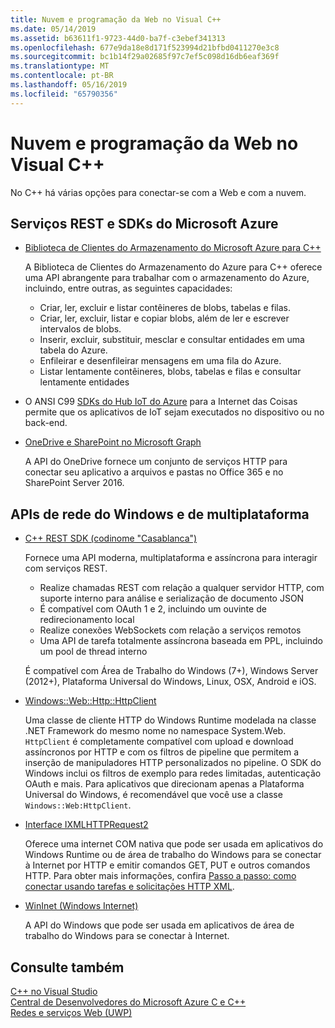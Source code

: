 ```yaml
---
title: Nuvem e programação da Web no Visual C++
ms.date: 05/14/2019
ms.assetid: b63611f1-9723-44d0-ba7f-c3ebef341313
ms.openlocfilehash: 677e9da18e8d171f523994d21bfbd0411270e3c8
ms.sourcegitcommit: bc1b14f29a02685f97c7ef5c098d16db6eaf369f
ms.translationtype: MT
ms.contentlocale: pt-BR
ms.lasthandoff: 05/16/2019
ms.locfileid: "65790356"
---
```

# <a name="cloud-and-web-programming-in-visual-c"></a>Nuvem e programação da Web no Visual C++

No C++ há várias opções para conectar-se com a Web e com a nuvem.

## <a name="microsoft-azure-sdks-and-rest-services"></a>Serviços REST e SDKs do Microsoft Azure

- [Biblioteca de Clientes do Armazenamento do Microsoft Azure para C++](https://azure.github.io/azure-storage-cpp/)

  A Biblioteca de Clientes do Armazenamento do Azure para C++ oferece uma API abrangente para trabalhar com o armazenamento do Azure, incluindo, entre outras, as seguintes capacidades:

  - Criar, ler, excluir e listar contêineres de blobs, tabelas e filas.
  - Criar, ler, excluir, listar e copiar blobs, além de ler e escrever intervalos de blobs.
  - Inserir, excluir, substituir, mesclar e consultar entidades em uma tabela do Azure.
  - Enfileirar e desenfileirar mensagens em uma fila do Azure.
  - Listar lentamente contêineres, blobs, tabelas e filas e consultar lentamente entidades

- O ANSI C99 [SDKs do Hub IoT do Azure](/azure/iot-hub/iot-hub-devguide-sdks) para a Internet das Coisas permite que os aplicativos de IoT sejam executados no dispositivo ou no back-end.

- [OneDrive e SharePoint no Microsoft Graph](https://dev.onedrive.com/README.htm)

  A API do OneDrive fornece um conjunto de serviços HTTP para conectar seu aplicativo a arquivos e pastas no Office 365 e no SharePoint Server 2016.

## <a name="windows-and-cross-platform-networking-apis"></a>APIs de rede do Windows e de multiplataforma

- [C++ REST SDK (codinome "Casablanca")](https://github.com/Microsoft/cpprestsdk)

  Fornece uma API moderna, multiplataforma e assíncrona para interagir com serviços REST.

  - Realize chamadas REST com relação a qualquer servidor HTTP, com suporte interno para análise e serialização de documento JSON
  - É compatível com OAuth 1 e 2, incluindo um ouvinte de redirecionamento local
  - Realize conexões WebSockets com relação a serviços remotos
  - Uma API de tarefa totalmente assíncrona baseada em PPL, incluindo um pool de thread interno

  É compatível com Área de Trabalho do Windows (7+), Windows Server (2012+), Plataforma Universal do Windows, Linux, OSX, Android e iOS.

- [Windows::Web::Http::HttpClient](/uwp/api/windows.web.http.httpclient)

  Uma classe de cliente HTTP do Windows Runtime modelada na classe .NET Framework do mesmo nome no namespace System.Web. `HttpClient` é completamente compatível com upload e download assíncronos por HTTP e com os filtros de pipeline que permitem a inserção de manipuladores HTTP personalizados no pipeline. O SDK do Windows inclui os filtros de exemplo para redes limitadas, autenticação OAuth e mais. Para aplicativos que direcionam apenas a Plataforma Universal do Windows, é recomendável que você use a classe `Windows::Web:HttpClient`.

- [Interface IXMLHTTPRequest2](/windows/desktop/api/msxml6/nn-msxml6-ixmlhttprequest2)

  Oferece uma internet COM nativa que pode ser usada em aplicativos do Windows Runtime ou de área de trabalho do Windows para se conectar à Internet por HTTP e emitir comandos GET, PUT e outros comandos HTTP. Para obter mais informações, confira [Passo a passo: como conectar usando tarefas e solicitações HTTP XML](../parallel/concrt/walkthrough-connecting-using-tasks-and-xml-http-requests.md).

- [WinInet (Windows Internet)](/windows/desktop/WinInet/portal)

  A API do Windows que pode ser usada em aplicativos de área de trabalho do Windows para se conectar à Internet.

## <a name="see-also"></a>Consulte também

[C++ no Visual Studio](../overview/visual-cpp-in-visual-studio.md) <br/>
[Central de Desenvolvedores do Microsoft Azure C e C++](https://azure.microsoft.com/develop/cpp/) <br/>
[Redes e serviços Web (UWP)](/windows/uwp/networking/)
